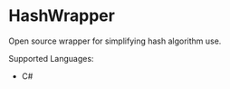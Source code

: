 HashWrapper
===========

Open source wrapper for simplifying hash algorithm use.

Supported Languages:
 - C#
